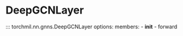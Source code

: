 # DeepGCNLayer

::: torchmil.nn.gnns.DeepGCNLayer
    options:
        members:
        - __init__
        - forward